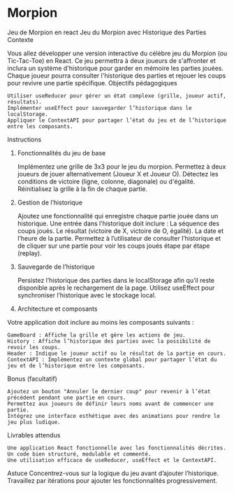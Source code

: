 # Morpion
Jeu de Morpion  en react
Jeu du Morpion avec Historique des Parties
Contexte

Vous allez développer une version interactive du célèbre jeu du Morpion (ou Tic-Tac-Toe) en React. Ce jeu permettra à deux joueurs de s'affronter et inclura un système d'historique pour garder en mémoire les parties jouées. Chaque joueur pourra consulter l'historique des parties et rejouer les coups pour revivre une partie spécifique.
Objectifs pédagogiques

    Utiliser useReducer pour gérer un état complexe (grille, joueur actif, résultats).
    Implémenter useEffect pour sauvegarder l’historique dans le localStorage.
    Appliquer le ContextAPI pour partager l’état du jeu et de l’historique entre les composants.

Instructions
1. Fonctionnalités du jeu de base

    Implémentez une grille de 3x3 pour le jeu du morpion.
    Permettez à deux joueurs de jouer alternativement (Joueur X et Joueur O).
    Détectez les conditions de victoire (ligne, colonne, diagonale) ou d'égalité.
    Réinitialisez la grille à la fin de chaque partie.

2. Gestion de l’historique

    Ajoutez une fonctionnalité qui enregistre chaque partie jouée dans un historique. Une entrée dans l’historique doit inclure :
        La séquence des coups joués.
        Le résultat (victoire de X, victoire de O, égalité).
        La date et l’heure de la partie.
    Permettez à l’utilisateur de consulter l’historique et de cliquer sur une partie pour voir les coups joués étape par étape (replay).

3. Sauvegarde de l’historique

    Persistez l’historique des parties dans le localStorage afin qu’il reste disponible après le rechargement de la page. Utilisez useEffect pour synchroniser l’historique avec le stockage local.

4. Architecture et composants

Votre application doit inclure au moins les composants suivants :

    GameBoard : Affiche la grille et gère les actions de jeu.
    History : Affiche l’historique des parties avec la possibilité de revoir les coups.
    Header : Indique le joueur actif ou le résultat de la partie en cours.
    ContextAPI : Implémentez un contexte global pour partager l’état du jeu et de l’historique entre les composants.

Bonus (facultatif)

    Ajoutez un bouton "Annuler le dernier coup" pour revenir à l’état précédent pendant une partie en cours.
    Permettez aux joueurs de définir leurs noms avant de commencer une partie.
    Intégrez une interface esthétique avec des animations pour rendre le jeu plus ludique.

Livrables attendus

    Une application React fonctionnelle avec les fonctionnalités décrites.
    Un code bien structuré, modulable et commenté.
    Une utilisation efficace de useReducer, useEffect et le ContextAPI.

Astuce
Concentrez-vous sur la logique du jeu avant d’ajouter l’historique. Travaillez par itérations pour ajouter les fonctionnalités progressivement.